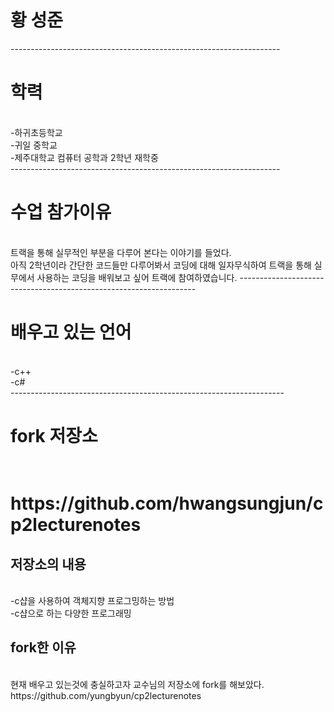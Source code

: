 <h1>황 성준</h1>
-------------------------------------------------------------------
<h1>학력</h1><br>
-하귀초등학교<br>
-귀일 중학교<br>
-제주대학교 컴퓨터 공학과 2학년 재학중<br>
-------------------------------------------------------------------
<h1>수업 참가이유</h1><br>
트랙을 통해 실무적인 부분을 다루어 본다는 이야기를 들었다.<br> 아직 2학년이라 간단한 코드들만 다루어봐서 코딩에 대해 일자무식하여 트랙을 통해 실무에서 사용하는 코딩을 배워보고 싶어 트랙에 참여하였습니다.
-------------------------------------------------------------------
<h1>배우고 있는 언어</h1><br>
-c++<br>
-c#<br>
--------------------------------------------------------------------
<h1>fork 저장소<h1><br>
https://github.com/hwangsungjun/cp2lecturenotes<br>
<h2>저장소의 내용</h2><br>
-c샵을 사용하여 객체지향 프로그밍하는 방법<br>
-c샵으로 하는 다양한 프로그래밍<br>
<h2>fork한 이유</h2><br>
현재 배우고 있는것에 충실하고자 교수님의 저장소에 fork를 해보았다.<br>
https://github.com/yungbyun/cp2lecturenotes<br>
